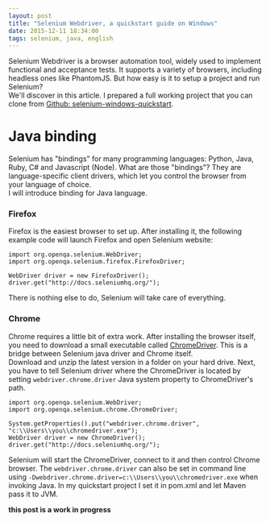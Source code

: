 ```yaml
---
layout: post
title: "Selenium Webdriver, a quickstart guide on Windows"
date: 2015-12-11 18:34:00
tags: selenium, java, english
---
```

Selenium Webdriver is a browser automation tool, widely used to implement functional and acceptance tests. It supports a variety of browsers, including headless ones like PhantomJS.
But how easy is it to setup a project and run Selenium?  
We'll discover in this article. I prepared a full working project that you can clone from [Github: selenium-windows-quickstart](https://github.com/darugnaa/selenium-windows-quickstart/).

# Java binding
Selenium has "bindings" for many programming languages: Python, Java, Ruby, C# and Javascript (Node). What are those "bindings"? They are language-specific client drivers, which let you control the browser from your language of choice.  
I will introduce binding for Java language.

### Firefox
Firefox is the easiest browser to set up. After installing it, the following example code will launch Firefox and open Selenium website:

    import org.openqa.selenium.WebDriver;
    import org.openqa.selenium.firefox.FirefoxDriver;

    WebDriver driver = new FirefoxDriver();
    driver.get("http://docs.seleniumhq.org/");

There is nothing else to do, Selenium will take care of everything.

### Chrome
Chrome requires a little bit of extra work. After installing the browser itself, you need to download a small executable called [ChromeDriver](http://chromedriver.storage.googleapis.com/index.html). This is a bridge between Selenium java driver and Chrome itself.  
Download and unzip the latest version in a folder on your hard drive. Next, you have to tell Selenium driver where the ChromeDriver is located by setting `webdriver.chrome.driver` Java system property to ChromeDriver's path.

    import org.openqa.selenium.WebDriver;
    import org.openqa.selenium.chrome.ChromeDriver;

    System.getProperties().put("webdriver.chrome.driver", "c:\\Users\\you\\chromedriver.exe");
    WebDriver driver = new ChromeDriver();
    driver.get("http://docs.seleniumhq.org/");

Selenium will start the ChromeDriver, connect to it and then control Chrome browser. The `webdriver.chrome.driver` can also be set in command line using `-Dwebdriver.chrome.driver=c:\\Users\\you\\chromedriver.exe` when invoking Java. In my quickstart project I set it in pom.xml and let Maven pass it to JVM.

**this post is a work in progress**
